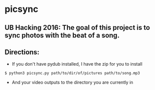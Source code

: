 # picsync
## UB Hacking 2016: The goal of this project is to sync photos with the beat of a song.

## Directions:
- If you don't have pydub installed, I have the zip for you to install
```
$ python3 picsync.py path/to/dir/of/pictures path/to/song.mp3
```
- And your video outputs to the directory you are currently in
